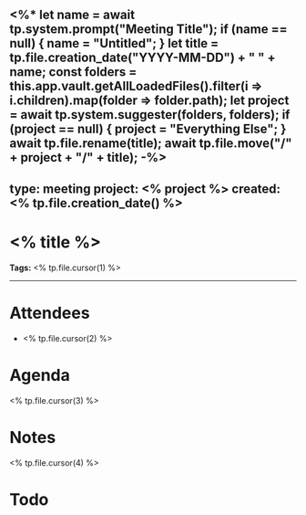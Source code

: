 <%*
	let name = await tp.system.prompt("Meeting Title");
	if (name == null) { name = "Untitled"; }
	let title = tp.file.creation_date("YYYY-MM-DD") + " " + name;
	const folders = this.app.vault.getAllLoadedFiles().filter(i => i.children).map(folder => folder.path);
	let project = await tp.system.suggester(folders, folders);
	if (project == null) { project = "Everything Else"; }
	await tp.file.rename(title);
	await tp.file.move("/" + project + "/" + title);
 -%>
---
type: meeting
project: <% project %>
created: <% tp.file.creation_date() %> 
---

# <% title %>
**Tags:** <% tp.file.cursor(1) %>

---

# Attendees
- <% tp.file.cursor(2) %>

# Agenda
<% tp.file.cursor(3) %>

# Notes
<% tp.file.cursor(4) %>

# Todo